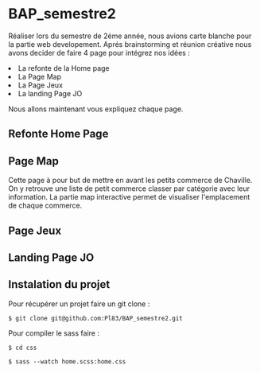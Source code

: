 ﻿# BAP_semestre2
Réaliser lors du semestre de 2éme année, nous avions carte blanche pour la partie web developement. 
Aprés brainstorming et réunion créative nous avons decider de faire 4 page pour intégrez nos idées : 
  <li> La refonte de la Home page </li>
  <li> La Page Map </li>
  <li> La Page Jeux </li>
  <li> La landing Page JO </li>
  
 Nous allons maintenant vous expliquez chaque page.
 
 ## Refonte Home Page
 
 ## Page Map
 Cette page à pour but de mettre en avant les petits commerce de Chaville. 
 On y retrouve une liste de petit commerce classer par catégorie avec leur information.
 La partie map interactive permet de visualiser l'emplacement de chaque commerce.
 
 ## Page Jeux
 
 ## Landing Page JO
 
 ## Instalation du projet
 
 Pour récupérer un projet faire un git clone : 
 
 `$ git clone git@github.com:Pl83/BAP_semestre2.git`
 
 Pour compiler le sass faire : 
 
 `$ cd css` 
 
 `$ sass --watch home.scss:home.css`
 

